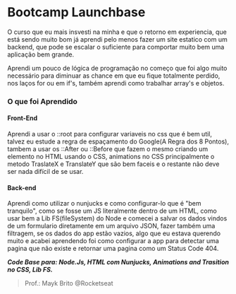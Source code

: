 # Bootcamp Launchbase

O curso que eu mais insvesti na minha e que o retorno em experiencia, que está sendo muito bom já aprendi pelo menos fazer um site estatico com um backend, que pode se
escalar o suficiente para comportar muito bem uma aplicação bem grande.

Aprendi um pouco de lógica de programação no começo que foi algo muito necessário para diminuar as chance em que eu fique totalmente perdido, nos laços for ou em if's,
também aprendi como trabalhar array's e objetos.

### O que foi Aprendido

#### Front-End
Aprendi a usar o ::root para configurar variaveis no css que é bem util, talvez eu estude a regra de espaçamento do Google(A Regra dos 8 Pontos), 
tambem a usar os ::After ou ::Before que fazem o mesmo criando um elemento no HTML usando o CSS,
animations no CSS principalmente o metodo TraslateX e TranslateY que são bem faceis e o restante não deve ser nada difícil de se usar.

#### Back-end
Aprendi como utilizar o nunjucks e como configurar-lo que é "bem tranquilo", como se fosse um JS literalmente dentro de um HTML,
como usar bem a Lib FS(fileSystem) do Node e comecei a salvar os dados vindos de um formulario diretamente em um arquivo JSON,
fazer também uma filtragem, se os dados do app estão vazios,
algo que eu estava querendo muito e acabei aprendendo foi como configurar a app para detectar uma pagina que não existe e retornar uma pagina como um Status Code 404.

***Code Base para: Node.Js, HTML com Nunjucks, Animations and Trasition no CSS, Lib FS.***

> Prof.: Mayk Brito @Rocketseat